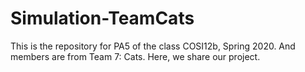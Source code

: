 # Simulation-TeamCats
This is the repository for PA5 of the class COSI12b, Spring 2020. And members are from Team 7: Cats. Here, we share our project.
